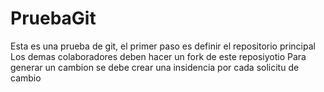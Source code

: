# PruebaGit
Esta es una prueba de git, el primer paso es definir el repositorio principal
Los demas colaboradores deben hacer un fork de este reposiyotio
Para generar un cambion se debe crear una insidencia por cada solicitu de cambio
